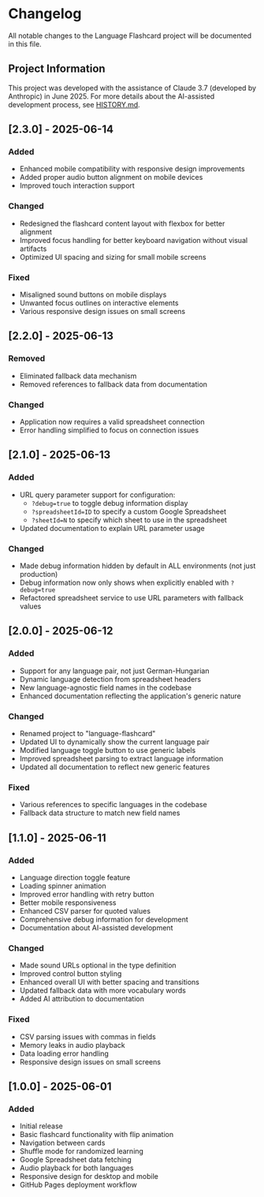 # Changelog

All notable changes to the Language Flashcard project will be documented in this file.

## Project Information

This project was developed with the assistance of Claude 3.7 (developed by Anthropic) in June 2025. For more details about the AI-assisted development process, see [HISTORY.md](./HISTORY.md).

## [2.3.0] - 2025-06-14

### Added
- Enhanced mobile compatibility with responsive design improvements
- Added proper audio button alignment on mobile devices
- Improved touch interaction support

### Changed
- Redesigned the flashcard content layout with flexbox for better alignment
- Improved focus handling for better keyboard navigation without visual artifacts
- Optimized UI spacing and sizing for small mobile screens

### Fixed
- Misaligned sound buttons on mobile displays
- Unwanted focus outlines on interactive elements
- Various responsive design issues on small screens

## [2.2.0] - 2025-06-13

### Removed
- Eliminated fallback data mechanism
- Removed references to fallback data from documentation

### Changed
- Application now requires a valid spreadsheet connection
- Error handling simplified to focus on connection issues

## [2.1.0] - 2025-06-13

### Added
- URL query parameter support for configuration:
  - `?debug=true` to toggle debug information display
  - `?spreadsheetId=ID` to specify a custom Google Spreadsheet
  - `?sheetId=N` to specify which sheet to use in the spreadsheet
- Updated documentation to explain URL parameter usage

### Changed
- Made debug information hidden by default in ALL environments (not just production)
- Debug information now only shows when explicitly enabled with `?debug=true`
- Refactored spreadsheet service to use URL parameters with fallback values

## [2.0.0] - 2025-06-12

### Added
- Support for any language pair, not just German-Hungarian
- Dynamic language detection from spreadsheet headers
- New language-agnostic field names in the codebase
- Enhanced documentation reflecting the application's generic nature

### Changed
- Renamed project to "language-flashcard"
- Updated UI to dynamically show the current language pair
- Modified language toggle button to use generic labels
- Improved spreadsheet parsing to extract language information
- Updated all documentation to reflect new generic features

### Fixed
- Various references to specific languages in the codebase
- Fallback data structure to match new field names

## [1.1.0] - 2025-06-11

### Added
- Language direction toggle feature
- Loading spinner animation
- Improved error handling with retry button
- Better mobile responsiveness
- Enhanced CSV parser for quoted values
- Comprehensive debug information for development
- Documentation about AI-assisted development

### Changed
- Made sound URLs optional in the type definition
- Improved control button styling
- Enhanced overall UI with better spacing and transitions
- Updated fallback data with more vocabulary words
- Added AI attribution to documentation

### Fixed
- CSV parsing issues with commas in fields
- Memory leaks in audio playback
- Data loading error handling
- Responsive design issues on small screens

## [1.0.0] - 2025-06-01

### Added
- Initial release
- Basic flashcard functionality with flip animation
- Navigation between cards
- Shuffle mode for randomized learning
- Google Spreadsheet data fetching
- Audio playback for both languages
- Responsive design for desktop and mobile
- GitHub Pages deployment workflow
